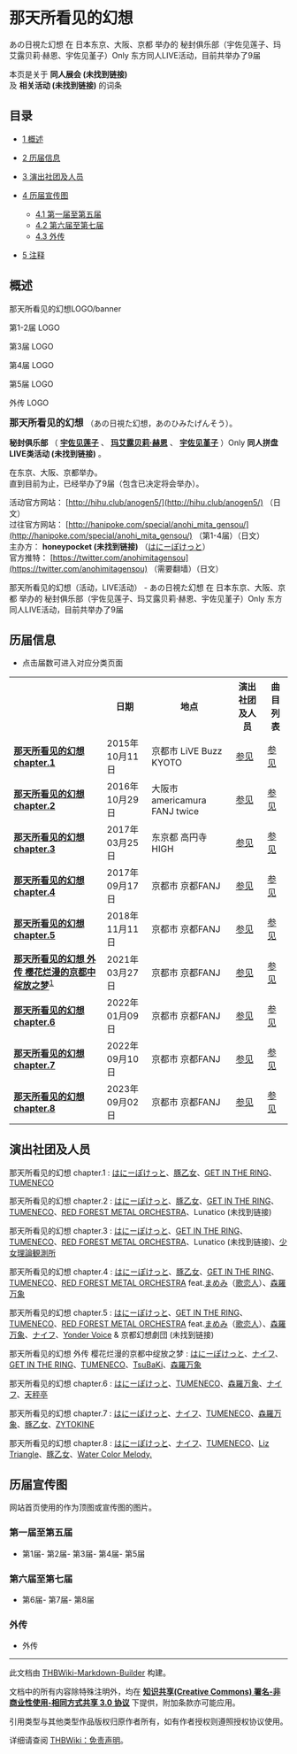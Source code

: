 # 那天所看见的幻想

<!-- source html: G:\repos\THBWiki-Markdown-Builder\THBWikiMarkdown\Temp\main\3\35\ns0%3A%E9%82%A3%E5%A4%A9%E6%89%80%E7%9C%8B%E8%A7%81%E7%9A%84%E5%B9%BB%E6%83%B3.html -->

あの日視た幻想 在 日本东京、大阪、京都 举办的 秘封俱乐部（宇佐见莲子、玛艾露贝莉·赫恩、宇佐见堇子）Only 东方同人LIVE活动，目前共举办了9届

本页是关于 **同人展会 (未找到链接)**   
及 **相关活动 (未找到链接)** 的词条
## 目录

- [1 概述](#概述)
- [2 历届信息](#历届信息)
- [3 演出社团及人员](#演出社团及人员)
- [4 历届宣传图](#历届宣传图)

  - [4.1 第一届至第五届](#第一届至第五届)
  - [4.2 第六届至第七届](#第六届至第七届)
  - [4.3 外传](#外传)



- [5 注释](#注释)




## 概述



  
那天所看见的幻想LOGO/banner
  


[](./文件-那天所看见的幻想LOGO1.png.md)

第1-2届 LOGO


[](./文件-那天所看见的幻想LOGO2.png.md)
第3届 LOGO


[](./文件-那天所看见的幻想LOGO3.png.md)
第4届 LOGO


[](./文件-那天所看见的幻想LOGO4.png.md)
第5届 LOGO


[](./文件-那天所看见的幻想LOGO5.jpg.md)
外传 LOGO




  
<big> **那天所看见的幻想** </big>（あの日視た幻想，あのひみたげんそう）。  
  
  
  
  
 **秘封俱乐部** （ **[宇佐见莲子](./宇佐见莲子.md)** 、 **[玛艾露贝莉·赫恩](./玛艾露贝莉·赫恩.md)** 、 **[宇佐见堇子](./宇佐见堇子.md)** ）Only **同人拼盘LIVE类活动 (未找到链接)** 。  
  
在东京、大阪、京都举办。  
直到目前为止，已经举办了9届（包含已决定将会举办）。  
  
  
  
  
活动官方网站： [http://hihu.club/anogen5/](http://hihu.club/anogen5/) （日文）  
过往官方网站： [http://hanipoke.com/special/anohi_mita_gensou/](http://hanipoke.com/special/anohi_mita_gensou/) （第1-4届）（日文）  
主办方： **honeypocket (未找到链接)** （[はにーぽけっと](./はにーぽけっと.md)）  
官方推特： [https://twitter.com/anohimitagensou](https://twitter.com/anohimitagensou) （需要翻墙）（日文）  
  
那天所看见的幻想（活动，LIVE活动） - あの日視た幻想 在 日本东京、大阪、京都 举办的 秘封俱乐部（宇佐见莲子、玛艾露贝莉·赫恩、宇佐见堇子）Only 东方同人LIVE活动，目前共举办了9届
## 历届信息
- 点击届数可进入对应分类页面


<table>
<tbody><tr><th> </th><th>日期</th><th>地点</th><th>演出社团及人员</th><th>曲目列表</th></tr>
<tr><td id="1"><b><a href="/展会作品列表?e=%E9%82%A3%E5%A4%A9%E6%89%80%E7%9C%8B%E8%A7%81%E7%9A%84%E5%B9%BB%E6%83%B3%231">那天所看见的幻想 chapter.1</a></b></td><td id="ev-1">2015年10月11日</td><td>京都市 LiVE Buzz KYOTO</td><td><a href="#第1届">参见</a></td><td><a href="./那天所看见的幻想-第1届.md" title="那天所看见的幻想/第1届">参见</a></td></tr>
<tr><td id="2"><b><a href="/展会作品列表?e=%E9%82%A3%E5%A4%A9%E6%89%80%E7%9C%8B%E8%A7%81%E7%9A%84%E5%B9%BB%E6%83%B3%232">那天所看见的幻想 chapter.2</a></b></td><td id="ev-2">2016年10月29日</td><td>大阪市 americamura FANJ twice</td><td><a href="#第2届">参见</a></td><td><a href="./那天所看见的幻想-第2届.md" title="那天所看见的幻想/第2届">参见</a></td></tr>
<tr><td id="3"><b><a href="/展会作品列表?e=%E9%82%A3%E5%A4%A9%E6%89%80%E7%9C%8B%E8%A7%81%E7%9A%84%E5%B9%BB%E6%83%B3%233">那天所看见的幻想 chapter.3</a></b></td><td id="ev-3">2017年03月25日</td><td>东京都 高円寺HIGH</td><td><a href="#第3届">参见</a></td><td><a href="./那天所看见的幻想-第3届.md" title="那天所看见的幻想/第3届">参见</a></td></tr>
<tr><td id="4"><b><a href="/展会作品列表?e=%E9%82%A3%E5%A4%A9%E6%89%80%E7%9C%8B%E8%A7%81%E7%9A%84%E5%B9%BB%E6%83%B3%234">那天所看见的幻想 chapter.4</a></b></td><td id="ev-4">2017年09月17日</td><td>京都市 京都FANJ</td><td><a href="#第4届">参见</a></td><td><a href="./那天所看见的幻想-第4届.md" title="那天所看见的幻想/第4届">参见</a></td></tr>
<tr><td id="5"><b><a href="/展会作品列表?e=%E9%82%A3%E5%A4%A9%E6%89%80%E7%9C%8B%E8%A7%81%E7%9A%84%E5%B9%BB%E6%83%B3%235">那天所看见的幻想 chapter.5</a></b></td><td id="ev-5">2018年11月11日</td><td>京都市 京都FANJ</td><td><a href="#第5届">参见</a></td><td><a href="./那天所看见的幻想-第5届.md" title="那天所看见的幻想/第5届">参见</a></td></tr>
<tr><td id="6"><b><a href="/展会作品列表?e=%E9%82%A3%E5%A4%A9%E6%89%80%E7%9C%8B%E8%A7%81%E7%9A%84%E5%B9%BB%E6%83%B3%236">那天所看见的幻想 外传 樱花烂漫的京都中绽放之梦</a></b><sup id="cite_ref-1" class="reference"><a href="#cite_note-1">1</a></sup></td><td id="ev-6">2021年03月27日</td><td>京都市 京都FANJ</td><td><a href="#外传">参见</a></td><td><a href="/index.php?title=%E9%82%A3%E5%A4%A9%E6%89%80%E7%9C%8B%E8%A7%81%E7%9A%84%E5%B9%BB%E6%83%B3/%E5%A4%96%E4%BC%A0&amp;action=edit&amp;redlink=1" class="new" title="那天所看见的幻想/外传（页面不存在）">参见</a></td></tr>
<tr><td id="7"><b><a href="/展会作品列表?e=%E9%82%A3%E5%A4%A9%E6%89%80%E7%9C%8B%E8%A7%81%E7%9A%84%E5%B9%BB%E6%83%B3%237">那天所看见的幻想 chapter.6</a></b></td><td id="ev-7">2022年01月09日</td><td>京都市 京都FANJ</td><td><a href="#第6届">参见</a></td><td><a href="/index.php?title=%E9%82%A3%E5%A4%A9%E6%89%80%E7%9C%8B%E8%A7%81%E7%9A%84%E5%B9%BB%E6%83%B3/%E7%AC%AC6%E5%B1%8A&amp;action=edit&amp;redlink=1" class="new" title="那天所看见的幻想/第6届（页面不存在）">参见</a></td></tr>
<tr><td id="8"><b><a href="/展会作品列表?e=%E9%82%A3%E5%A4%A9%E6%89%80%E7%9C%8B%E8%A7%81%E7%9A%84%E5%B9%BB%E6%83%B3%238">那天所看见的幻想 chapter.7</a></b></td><td id="ev-8">2022年09月10日</td><td>京都市 京都FANJ</td><td><a href="#第7届">参见</a></td><td><a href="./那天所看见的幻想-第7届.md" title="那天所看见的幻想/第7届">参见</a></td></tr>
<tr><td id="9"><b><a href="/展会作品列表?e=%E9%82%A3%E5%A4%A9%E6%89%80%E7%9C%8B%E8%A7%81%E7%9A%84%E5%B9%BB%E6%83%B3%239">那天所看见的幻想 chapter.8</a></b></td><td id="ev-9">2023年09月02日</td><td>京都市 京都FANJ</td><td><a href="#第8届">参见</a></td><td><a href="/index.php?title=%E9%82%A3%E5%A4%A9%E6%89%80%E7%9C%8B%E8%A7%81%E7%9A%84%E5%B9%BB%E6%83%B3/%E7%AC%AC8%E5%B1%8A&amp;action=edit&amp;redlink=1" class="new" title="那天所看见的幻想/第8届（页面不存在）">参见</a></td></tr>
</tbody></table>


## 演出社团及人员
那天所看见的幻想 chapter.1
: [はにーぽけっと](./はにーぽけっと.md)、[豚乙女](./豚乙女.md)、[GET IN THE RING](./GET_IN_THE_RING.md)、[TUMENECO](./TUMENECO.md)

那天所看见的幻想 chapter.2
: [はにーぽけっと](./はにーぽけっと.md)、[豚乙女](./豚乙女.md)、[GET IN THE RING](./GET_IN_THE_RING.md)、[TUMENECO](./TUMENECO.md)、[RED FOREST METAL ORCHESTRA](./RED_FOREST_METAL_ORCHESTRA.md)、Lunatico (未找到链接)

那天所看见的幻想 chapter.3
: [はにーぽけっと](./はにーぽけっと.md)、[GET IN THE RING](./GET_IN_THE_RING.md)、[TUMENECO](./TUMENECO.md)、[RED FOREST METAL ORCHESTRA](./RED_FOREST_METAL_ORCHESTRA.md)、Lunatico (未找到链接)、[少女理論観測所](./少女理論観測所.md)

那天所看见的幻想 chapter.4
: [はにーぽけっと](./はにーぽけっと.md)、[豚乙女](./豚乙女.md)、[GET IN THE RING](./GET_IN_THE_RING.md)、[TUMENECO](./TUMENECO.md)、[RED FOREST METAL ORCHESTRA](./RED_FOREST_METAL_ORCHESTRA.md) feat.[まめみ](./まめみ.md)（[歌恋人](./歌恋人.md)）、[森羅万象](./森羅万象.md)

那天所看见的幻想 chapter.5
: [はにーぽけっと](./はにーぽけっと.md)、[GET IN THE RING](./GET_IN_THE_RING.md)、[TUMENECO](./TUMENECO.md)、[RED FOREST METAL ORCHESTRA](./RED_FOREST_METAL_ORCHESTRA.md) feat.[まめみ](./まめみ.md)（[歌恋人](./歌恋人.md)）、[森羅万象](./森羅万象.md)、[ナイフ](./ナイフ.md)、[Yonder Voice](./Yonder_Voice.md) &amp; 京都幻想劇団 (未找到链接)

那天所看见的幻想 外传 樱花烂漫的京都中绽放之梦
: [はにーぽけっと](./はにーぽけっと.md)、[ナイフ](./ナイフ.md)、[GET IN THE RING](./GET_IN_THE_RING.md)、[TUMENECO](./TUMENECO.md)、[TsuBaKi](./TsuBaKi.md)、[森羅万象](./森羅万象.md)

那天所看见的幻想 chapter.6
: [はにーぽけっと](./はにーぽけっと.md)、[TUMENECO](./TUMENECO.md)、[森羅万象](./森羅万象.md)、[ナイフ](./ナイフ.md)、[天秤亭](./天秤亭.md)

那天所看见的幻想 chapter.7
: [はにーぽけっと](./はにーぽけっと.md)、[ナイフ](./ナイフ.md)、[TUMENECO](./TUMENECO.md)、[森羅万象](./森羅万象.md)、[豚乙女](./豚乙女.md)、[ZYTOKINE](./ZYTOKINE.md)

那天所看见的幻想 chapter.8
: [はにーぽけっと](./はにーぽけっと.md)、[ナイフ](./ナイフ.md)、[TUMENECO](./TUMENECO.md)、[Liz Triangle](./Liz_Triangle.md)、[豚乙女](./豚乙女.md)、[Water Color Melody.](./Water_Color_Melody..md)

## 历届宣传图
  
网站首页使用的作为顶图或宣传图的图片。
  

### 第一届至第五届
- [](./文件-那天所看见的幻想1.jpg.md)第1届- [](./文件-那天所看见的幻想2.png.md)第2届- [](./文件-那天所看见的幻想3.jpg.md)第3届- [](./文件-那天所看见的幻想4.jpg.md)第4届- [](./文件-那天所看见的幻想5.jpg.md)第5届

### 第六届至第七届
- [](./文件-那天所看见的幻想6.jpg.md)第6届- [](./文件-那天所看见的幻想7.jpg.md)第7届- [](./文件-那天所看见的幻想8.jpg.md)第8届

### 外传
- [](./文件-那天所看见的幻想外传.jpg.md)外传


[^cite_note-1]: 原定2020年11月7日举办，因为同期[文文。新闻友人集会](./文文。新闻友人集会.md)、[科学世纪的露天咖啡座](./科学世纪的露天咖啡座.md)、[求代目的红茶会](./求代目的红茶会.md)组成的 **京都合同** 中止举办而[宣布延期](https://twitter.com/anohimitagensou/status/1316333723898404864)

  
  






---

此文档由 [THBWiki-Markdown-Builder](https://github.com/Delsin-Yu/THBWiki-Markdown-Builder) 构建。

文档中的所有内容除特殊注明外，均在 [**知识共享(Creative Commons) 署名-非商业性使用-相同方式共享 3.0 协议**](https://creativecommons.org/licenses/by-sa/3.0/deed.zh-hans) 下提供，附加条款亦可能应用。

引用类型与其他类型作品版权归原作者所有，如有作者授权则遵照授权协议使用。

详细请查阅 [THBWiki：免责声明](https://thbwiki.cc/THBWiki:%E5%85%8D%E8%B4%A3%E5%A3%B0%E6%98%8E)。

